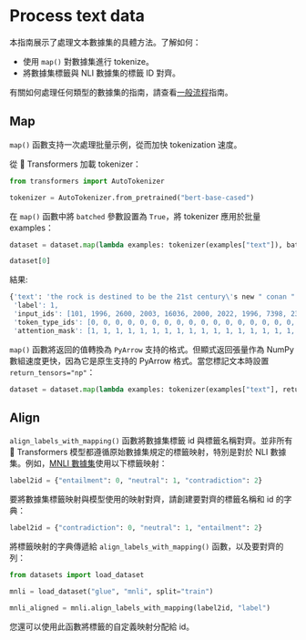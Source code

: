 # Process text data

本指南展示了處理文本數據集的具體方法。了解如何：

- 使用 `map()` 對數據集進行 tokenize。
- 將數據集標籤與 NLI 數據集的標籤 ID 對齊。

有關如何處理任何類型的數據集的指南，請查看[一般流程](https://huggingface.co/docs/datasets/v2.14.1/en/process)指南。

## Map

`map()` 函數支持一次處理批量示例，從而加快 tokenization 速度。

從 🤗 Transformers 加載 tokenizer：

```python
from transformers import AutoTokenizer

tokenizer = AutoTokenizer.from_pretrained("bert-base-cased")
```

在 `map()` 函數中將 `batched` 參數設置為 `True`，將 tokenizer 應用於批量 examples：

```python
dataset = dataset.map(lambda examples: tokenizer(examples["text"]), batched=True)

dataset[0]
```

結果:

```bash
{'text': 'the rock is destined to be the 21st century\'s new " conan " and that he\'s going to make a splash even greater than arnold schwarzenegger , jean-claud van damme or steven segal .', 
 'label': 1, 
 'input_ids': [101, 1996, 2600, 2003, 16036, 2000, 2022, 1996, 7398, 2301, 1005, 1055, 2047, 1000, 16608, 1000, 1998, 2008, 2002, 1005, 1055, 2183, 2000, 2191, 1037, 17624, 2130, 3618, 2084, 7779, 29058, 8625, 13327, 1010, 3744, 1011, 18856, 19513, 3158, 5477, 4168, 2030, 7112, 16562, 2140, 1012, 102], 
 'token_type_ids': [0, 0, 0, 0, 0, 0, 0, 0, 0, 0, 0, 0, 0, 0, 0, 0, 0, 0, 0, 0, 0, 0, 0, 0, 0, 0, 0, 0, 0, 0, 0, 0, 0, 0, 0, 0, 0, 0, 0, 0, 0, 0, 0, 0, 0, 0, 0], 
 'attention_mask': [1, 1, 1, 1, 1, 1, 1, 1, 1, 1, 1, 1, 1, 1, 1, 1, 1, 1, 1, 1, 1, 1, 1, 1, 1, 1, 1, 1, 1, 1, 1, 1, 1, 1, 1, 1, 1, 1, 1, 1, 1, 1, 1, 1, 1, 1, 1]}
```

`map()` 函數將返回的值轉換為 `PyArrow` 支持的格式。但顯式返回張量作為 NumPy 數組速度更快，因為它是原生支持的 PyArrow 格式。當您標記文本時設置 `return_tensors="np"`：

```python
dataset = dataset.map(lambda examples: tokenizer(examples["text"], return_tensors="np"), batched=True)
```

## Align

`align_labels_with_mapping()` 函數將數據集標籤 id 與標籤名稱對齊。並非所有🤗 Transformers 模型都遵循原始數據集規定的標籤映射，特別是對於 NLI 數據集。例如，[MNLI 數據集](https://huggingface.co/datasets/glue)使用以下標籤映射：

```python
label2id = {"entailment": 0, "neutral": 1, "contradiction": 2}
```

要將數據集標籤映射與模型使用的映射對齊，請創建要對齊的標籤名稱和 id 的字典：

```python
label2id = {"contradiction": 0, "neutral": 1, "entailment": 2}
```

將標籤映射的字典傳遞給 `align_labels_with_mapping()` 函數，以及要對齊的列：

```python
from datasets import load_dataset

mnli = load_dataset("glue", "mnli", split="train")

mnli_aligned = mnli.align_labels_with_mapping(label2id, "label")
```

您還可以使用此函數將標籤的自定義映射分配給 id。